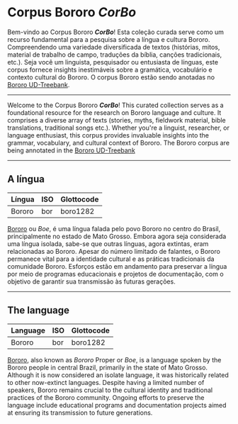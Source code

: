 # Corpus Bororo _CorBo_

Bem-vindo ao Corpus Bororo **_CorBo_**! Esta coleção curada serve como um recurso fundamental para a pesquisa sobre a língua e cultura Bororo. Compreendendo uma variedade diversificada de textos (histórias, mitos, material de trabalho de campo, traduções da bíblia, canções tradicionais, etc.). Seja você um linguista, pesquisador ou entusiasta de línguas, este corpus fornece insights inestimáveis sobre a gramática, vocabulário e contexto cultural do Bororo. O corpus Bororo estão sendo anotadas no [Bororo UD-Treebank](https://github.com/UniversalDependencies/UD_Bororo-BDT/blob/dev/bor_bdt-ud-test.conllu).



---

Welcome to the Corpus Bororo **_CorBo_**! This curated collection serves as a foundational resource for the research on Bororo language and culture. It comprises a diverse array of texts (stories, myths, fieldwork material, bible translations, traditional songs etc.). Whether you're a linguist, researcher, or language enthusiast, this corpus provides invaluable insights into the grammar, vocabulary, and cultural context of Bororo. The Bororo corpus are being annotated in the [Bororo UD-Treebank](https://github.com/UniversalDependencies/UD_Bororo-BDT/blob/dev/bor_bdt-ud-test.conllu)

---

## A língua

Língua | ISO | Glottocode
------|------|----------
Bororo| bor | boro1282

[Bororo](https://glottolog.org/resource/languoid/id/boro1282) ou _Boe_, é uma língua falada pelo povo Bororo no centro do Brasil, principalmente no estado de Mato Grosso. Embora agora seja considerada uma língua isolada, sabe-se que outras línguas, agora extintas, eram relacionadas ao Bororo. Apesar do número limitado de falantes, o Bororo permanece vital para a identidade cultural e as práticas tradicionais da comunidade Bororo. Esforços estão em andamento para preservar a língua por meio de programas educacionais e projetos de documentação, com o objetivo de garantir sua transmissão às futuras gerações.

---

## The language

Language | ISO | Glottocode
------|------|----------
Bororo| bor | boro1282

[Bororo](https://glottolog.org/resource/languoid/id/boro1282), also known as _Bororo_ Proper or _Boe_, is a language spoken by the Bororo people in central Brazil, primarily in the state of Mato Grosso. Although it is now considered an isolate language, it was historically related to other now-extinct languages. Despite having a limited number of speakers, Bororo remains crucial to the cultural identity and traditional practices of the Bororo community. Ongoing efforts to preserve the language include educational programs and documentation projects aimed at ensuring its transmission to future generations. 





